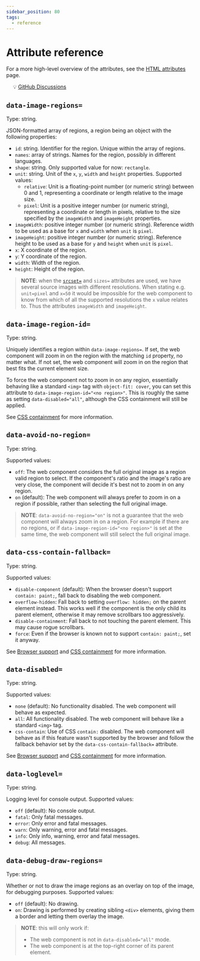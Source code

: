 ```yaml
---
sidebar_position: 80
tags:
  - reference
---
```


# Attribute reference

For a more high-level overview of the attributes, see the
[HTML attributes](html-attrs.md) page.

&emsp; :bulb: [GitHub Discussions](https://github.com/Frameright/image-display-control-web-component/discussions)

## `data-image-regions=`

Type: string.

JSON-formatted array of regions, a region being an object with the
following properties:

- `id`: string. Identifier for the region. Unique within the array of regions.
- `names`: array of strings. Names for the region, possibly in different
  languages.
- `shape`: string. Only supported value for now: `rectangle`.
- `unit`: string. Unit of the `x`, `y`, `width` and `height` properties.
  Supported values:
  - `relative`: Unit is a floating-point number (or numeric string) between 0
    and 1, representing a coordinate or length relative to the image size.
  - `pixel`: Unit is a positive integer number (or numeric string), representing
    a coordinate or length in pixels, relative to the size specified by the
    `imageWidth` and `imageHeight` properties.
- `imageWidth`: positive integer number (or numeric string). Reference width to
  be used as a base for `x` and `width` when `unit` is `pixel`.
- `imageHeight`: positive integer number (or numeric string). Reference height
  to be used as a base for `y` and `height` when `unit` is `pixel`.
- `x`: X coordinate of the region.
- `y`: Y coordinate of the region.
- `width`: Width of the region.
- `height`: Height of the region.

> **NOTE**: when the
> [`srcset=`](https://developer.mozilla.org/en-US/docs/Web/API/HTMLImageElement/srcset)
> and `sizes=` attributes are used, we have several source images with different
> resolutions. When stating e.g. `unit=pixel` and `x=50` it would be impossible
> for the web component to know from which of all the supported resolutions the
> `x` value relates to. Thus the attributes `imageWidth` and `imageHeight`.

## `data-image-region-id=`

Type: string.

Uniquely identifies a region within `data-image-regions=`. If set, the web
component will zoom in on the region with the matching `id` property, no matter
what. If not set, the web component will zoom in on the region that best fits
the current element size.

To force the web component not to zoom in on any region, essentially behaving
like a standard `<img>` tag with `object-fit: cover`, you can set this attribute
to `data-image-region-id="<no region>"`. This is roughly the same as setting
`data-disabled="all"`, although the CSS containment will still be applied.

See [CSS containment](css-containment.md) for more information.

## `data-avoid-no-region=`

Type: string.

Supported values:

- `off`: The web component considers the full original image as a region valid
  region to select. If the component's ratio and the image's ratio are very
  close, the component will decide it's best not to zoom in on any region.
- `on` (default): The web component will always prefer to zoom in on a region
  if possible, rather than selecting the full original image.

> **NOTE**: `data-avoid-no-region="on"` is not a guarantee that the web
> component will always zoom in on a region. For example if there are no
> regions, or if `data-image-region-id="<no region>"` is set at the same time,
> the web component will still select the full original image.

## `data-css-contain-fallback=`

Type: string.

Supported values:

- `disable-component` (default): When the browser doesn't support
  `contain: paint;`, fall back to disabling the web component.
- `overflow-hidden`: Fall back to setting `overflow: hidden;` on the parent
  element instead. This works well if the component is the only child its parent
  element, otherwise it may remove scrollbars too aggressively.
- `disable-containment`: Fall back to not touching the parent element. This may
  cause rogue scrollbars.
- `force`: Even if the browser is known not to support `contain: paint;`, set
  it anyway.

See [Browser support](browsers.md) and
[CSS containment](css-containment.md) for more information.

## `data-disabled=`

Type: string.

Supported values:

- `none` (default): No functionality disabled. The web component will behave as
  expected.
- `all`: All functionality disabled. The web component will behave like a
  standard `<img>` tag.
- `css-contain`: Use of CSS `contain:` disabled. The web component will behave
  as if this feature wasn't supported by the browser and follow the fallback
  behavior set by the `data-css-contain-fallback=` attribute.

See [Browser support](browsers.md) and
[CSS containment](css-containment.md) for more information.

## `data-loglevel=`

Type: string.

Logging level for console output. Supported values:

- `off` (default): No console output.
- `fatal`: Only fatal messages.
- `error`: Only error and fatal messages.
- `warn`: Only warning, error and fatal messages.
- `info`: Only info, warning, error and fatal messages.
- `debug`: All messages.

## `data-debug-draw-regions=`

Type: string.

Whether or not to draw the image regions as an overlay on top of the image, for
debugging purposes. Supported values:

- `off` (default): No drawing.
- `on`: Drawing is performed by creating sibling `<div>` elements, giving them
  a border and letting them overlay the image.

> **NOTE**: this will only work if:
>
> - The web component is not in `data-disabled="all"` mode.
> - The web component is at the top-right corner of its parent element.

